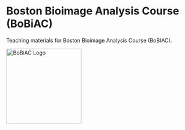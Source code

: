 # Boston Bioimage Analysis Course (BoBiAC)
Teaching materials for Boston Bioimage Analysis Course (BoBIAC).

<!-- add bobiac_logos_svgexport-04.svg logo -->
<img src="bobiac_logos_svgexport-04.svg" alt="BoBiAC Logo" width="200"/>
